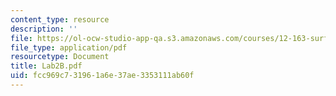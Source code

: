 ```yaml
---
content_type: resource
description: ''
file: https://ol-ocw-studio-app-qa.s3.amazonaws.com/courses/12-163-surface-processes-and-landscape-evolution-fall-2004/fcc969c731961a6e37ae3353111ab60f_Lab2B.pdf
file_type: application/pdf
resourcetype: Document
title: Lab2B.pdf
uid: fcc969c7-3196-1a6e-37ae-3353111ab60f
---
```

